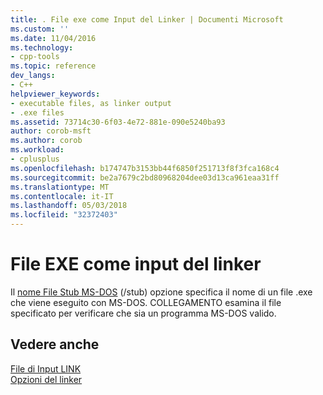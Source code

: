 ```yaml
---
title: . File exe come Input del Linker | Documenti Microsoft
ms.custom: ''
ms.date: 11/04/2016
ms.technology:
- cpp-tools
ms.topic: reference
dev_langs:
- C++
helpviewer_keywords:
- executable files, as linker output
- .exe files
ms.assetid: 73714c30-6f03-4e72-881e-090e5240ba93
author: corob-msft
ms.author: corob
ms.workload:
- cplusplus
ms.openlocfilehash: b174747b3153bb44f6850f251713f8f3fca168c4
ms.sourcegitcommit: be2a7679c2bd80968204dee03d13ca961eaa31ff
ms.translationtype: MT
ms.contentlocale: it-IT
ms.lasthandoff: 05/03/2018
ms.locfileid: "32372403"
---
```

# <a name="exe-files-as-linker-input"></a>File EXE come input del linker
Il [nome File Stub MS-DOS](../../build/reference/stub-ms-dos-stub-file-name.md) (/stub) opzione specifica il nome di un file .exe che viene eseguito con MS-DOS. COLLEGAMENTO esamina il file specificato per verificare che sia un programma MS-DOS valido.  
  
## <a name="see-also"></a>Vedere anche  
 [File di Input LINK](../../build/reference/link-input-files.md)   
 [Opzioni del linker](../../build/reference/linker-options.md)